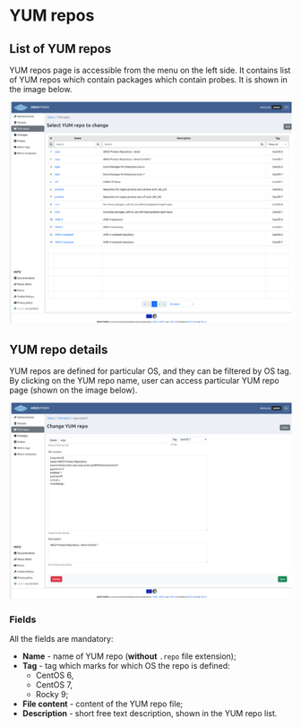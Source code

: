 # YUM repos

## List of YUM repos

YUM repos page is accessible from the menu on the left side. It contains list of YUM repos which contain packages which contain probes. It is shown in the image below.

![SuperAdmin YUM repos](figures/superadmin_repos.png)

## YUM repo details
 
YUM repos are defined for particular OS, and they can be filtered by OS tag. By clicking on the YUM repo name, user can access particular YUM repo page (shown on the image below). 

![SuperAdmin YUM repo details](figures/superadmin_repos_detail.png)

### Fields

All the fields are mandatory:

* **Name** - name of YUM repo (**without** `.repo` file extension);
* **Tag** - tag which marks for which OS the repo is defined:
    * CentOS 6,
    * CentOS 7,
    * Rocky 9;
* **File content** - content of the YUM repo file;
* **Description** - short free text description, shown in the YUM repo list.
